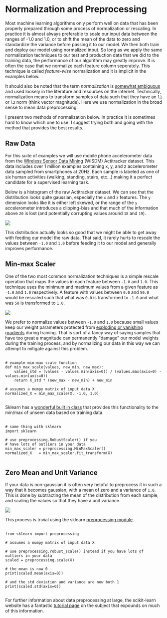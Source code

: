# Normalization and Preprocessing

Most machine learning algorithms only perform well on data that has been properly prepared through some process of normalization or rescaling. In practice it is almost always preferable to scale our input data between the ranges of -1.0 and 1.0, or to shift the mean of the data to zero and standardize the variance before passing it to our model. We then both train and deploy our model using normalized input. So long as we apply the same normalization techniques to our test and production data that we did to the training data, the performance of our algorithm may greatly improve. It is often the case that we normalize each feature column seperately. This technique is called *feature-wise* normalization and it is implicit in the examples below. 

It should also be noted that the term *normalization* is [somewhat ambiguous](https://en.wikipedia.org/wiki/Normalization_(statistics)) and used loosely in the literature and resources on the internet. Technically, normalization means to transform samples of data such that they have an `l1` or `l2` norm (think vector magnitude). Here we use normalization in the broad sense to mean data preprocessing. 

I present two methods of normalization below. In practice it is sometimes hard to know which one to use. I suggest trying both and going with the method that provides the best results.

## Raw Data

For this suite of examples we will use mobile phone accelerometer data from the [WIreless Sensor Data Mining](http://www.cis.fordham.edu/wisdm/dataset.php) (WISDM) Actitracker dataset. This data includes over 1 million examples containing x, y, and z accelerometer data sampled from smartphones at 20Hz. Each sample is labeled as one of six human activities (walking, standing, stairs, etc...) making it a perfect candidate for a supervised learning task.

Below is a histogram of the raw Actitracker dataset. We can see that the distribution looks quite gaussian, especially the `x` and `z` features. The `y` dimension looks like it is either left skewed, or the range of the `y` accelerometer introduces a clipping-bias and that much of the information above `20` is lost (and potentially corrupting values around `18` and `19`).

<section class="media" data-fullwidth="false">
    <img src="images/normalization-raw.png">
</section>

This distribution actually looks so good that we might be able to get away with feeding our model the raw data. That said, it rarely hurts to rescale the values between `-1.0` and `1.0` before feeding it to our model and generally improves performance.

## Min-max Scaler

One of the two most common normalization techniques is a simple rescale operation that maps the values in each feature between `-1.0` and `1.0`. This technique uses the minimum and maximum values from a given feature as `-1.0` and `1.0` respectively. A feature with values between `0.0` and `50.0` would be rescaled such that what was `0.0` is transformed to `-1.0` and what was `50` is transformed to `1.0`.

<section class="media" data-fullwidth="false">
    <img src="images/normalization-min-max.png">
</section>

We prefer to normalize values between `-1.0` and `1.0` because small values keep our weight parameters protected from [exploding or vanishing gradients](https://en.wikipedia.org/wiki/Vanishing_gradient_problem) during training. That is sort of a fancy way of saying samples that have too great a magnitude can permanently "damage" our model weights during the training process, and by normalizing our data in this way we can attempt to mitigate against this problem.

<pre class="code">
    <code class="python" data-wrap="false">
# example min-max scale function
def min_max_scale(values, new_min, new_max):
	values_std = (values - values.min(axis=0)) / (values.max(axis=0) - values.min(axis=0))
	return X_std * (new_max - new_min) + new_min

# assumes a numpy matrix of input data X
normalized_X = min_max_scale(X, -1.0, 1.0)
    </code>
</pre>

Sklearn has a [wonderful built in class](http://scikit-learn.org/stable/modules/preprocessing.html#scaling-features-to-a-range) that provides this functionality to the min/max of unseen data based on training data.

<pre class="code">
    <code class="python" data-wrap="false">
# same thing with sklearn
import sklearn

# use preprocessing.RobustScaler() if you
# have lots of outliers in your data
min_max_scaler = preprocessing.MinMaxScaler()
normalized_X   = min_max_scaler.fit_transform(X)
    </code>
</pre>

## Zero Mean and Unit Variance

If your data is non-gaussian it is often very helpful to preprocess it in such a way that it becomes gaussian, with a mean of zero and a variance of `1.0`. This is done by subtracting the mean of the distribution from each sample, and scaling the values so that they have a unit variance.

<section class="media" data-fullwidth="false">
    <img src="images/normalization-zero-mean-unit-variance.png">
</section>

This process is trivial using the sklearn [preprocessing module](http://scikit-learn.org/stable/modules/classes.html#module-sklearn.preprocessing).

<pre class="code">
    <code class="python" data-wrap="false">
from sklearn import preprocessing

# assumes a numpy matrix of input data X

# use preprocessing.robust_scale() instead if you have lots of outliers in your data
scaled = preprocessing.scale(X)

# the mean is now 0
print(scaled.mean(axis=0))

# and the std deviation and variance are now both 1
print(scaled.std(axis=0))
    </code>
</pre>

For further information about data preprocessing at large, the scikit-learn website has a fantastic [tutorial page](http://scikit-learn.org/stable/modules/preprocessing.html) on the subject that expounds on much of this information.